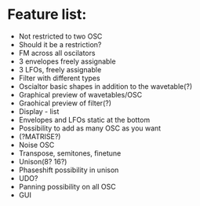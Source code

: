 # Feature list:

 - Not restricted to two OSC
 - Should it be a restriction?
 - FM across all oscilators
 - 3 envelopes freely assignable
 - 3 LFOs, freely assignable
 - Filter with different types
 - Oscialtor basic shapes in addition to the wavetable(?)
 - Graphical preview of wavetables/OSC
 - Graohical preview of filter(?)
 - Display - list
 - Envelopes and LFOs static at the bottom
 - Possibility to add as many OSC as you want
 - (?MATRISE?)
 - Noise OSC
 - Transpose, semitones, finetune
 - Unison(8? 16?)
 - Phaseshift possibility in unison
 - UDO?
 - Panning possibility on all OSC
 - GUI